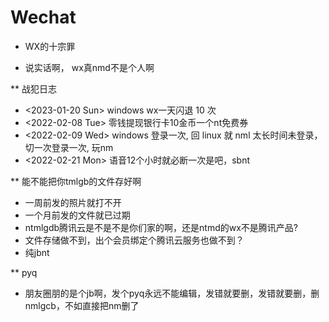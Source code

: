 # Wechat


* WX的十宗罪
+ 说实话啊， wx真nmd不是个人啊

** 战犯日志
+ <2023-01-20 Sun> windows wx一天闪退 10 次
+ <2022-02-08 Tue> 零钱提现银行卡10金币一个nt免费券
+ <2022-02-09 Wed> windows 登录一次, 回 linux 就 nml 太长时间未登录，切一次登录一次, 玩nm
+ <2022-02-21 Mon> 语音12个小时就必断一次是吧，sbnt

** 能不能把你tmlgb的文件存好啊

+ 一周前发的照片就打不开
+ 一个月前发的文件就已过期
+ ntmlgdb腾讯云是不是不是你们家的啊，还是ntmd的wx不是腾讯产品?
+ 文件存储做不到，出个会员绑定个腾讯云服务也做不到？
+ 纯jbnt

** pyq
+ 朋友圈朋的是个jb啊，发个pyq永远不能编辑，发错就要删，发错就要删，删nmlgcb，不如直接把nm删了

